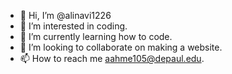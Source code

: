 - 👋 Hi, I’m @alinavi1226
- 👀 I’m interested in coding.
- 🌱 I’m currently learning how to code.
- 💞️ I’m looking to collaborate on making a website.
- 📫 How to reach me aahme105@depaul.edu.

<!---
alinavi1226/alinavi1226 is a ✨ special ✨ repository because its `README.md` (this file) appears on your GitHub profile.
You can click the Preview link to take a look at your changes.
--->
